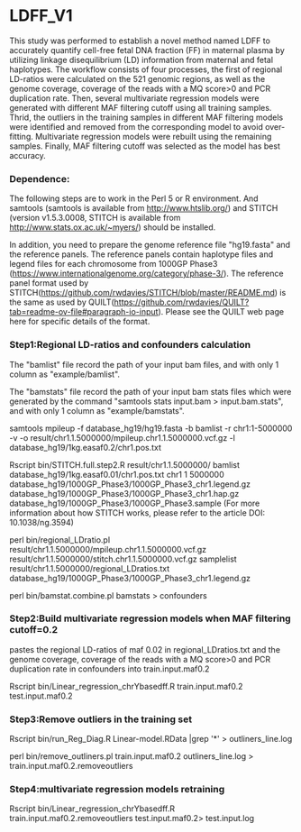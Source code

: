 # LDFF_V1
This study was performed to establish a novel method named LDFF to accurately quantify cell-free fetal DNA fraction (FF) in maternal plasma by utilizing linkage disequilibrium (LD) information from maternal and fetal haplotypes. The workflow consists of four processes, the first of regional LD-ratios were calculated on the 521 genomic regions, as well as the genome coverage, coverage of the reads with a MQ score>0 and PCR duplication rate. Then, several multivariate regression models were generated with different MAF filtering cutoff using all training samples. Thrid, the outliers in the training samples in different MAF filtering models were identified and removed from the corresponding model to avoid over-fitting. Multivariate regression models were rebuilt using the remaining samples. Finally, MAF filtering cutoff was selected as the model has best accuracy.

### Dependence: 
The following steps are to work in the Perl 5 or R environment. And samtools (samtools is available from http://www.htslib.org/) and STITCH (version v1.5.3.0008, STITCH is available from http://www.stats.ox.ac.uk/~myers/) should be installed.

In addition, you need to prepare the genome reference file "hg19.fasta" and the reference panels. The reference panels contain haplotype files and legend files for each chromosome from 1000GP Phase3  (https://www.internationalgenome.org/category/phase-3/). The reference panel format used by STITCH(https://github.com/rwdavies/STITCH/blob/master/README.md) is the same as used by QUILT(https://github.com/rwdavies/QUILT?tab=readme-ov-file#paragraph-io-input). Please see the QUILT web page here for specific details of the format. 

### Step1:Regional LD-ratios and confounders calculation

The "bamlist" file record the path of your input bam files, and with only 1 column as "example/bamlist".

The "bamstats" file record the path of your input bam stats files which were generated by the command "samtools stats input.bam > input.bam.stats", and with only 1 column as "example/bamstats".


samtools mpileup -f database_hg19/hg19.fasta -b bamlist -r chr1:1-5000000 -v -o result/chr1.1.5000000/mpileup.chr1.1.5000000.vcf.gz -l database_hg19/1kg.easaf0.2/chr1.pos.txt

Rscript bin/STITCH.full.step2.R result/chr1.1.5000000/ bamlist database_hg19/1kg.easaf0.01/chr1.pos.txt  chr1 1 5000000 database_hg19/1000GP_Phase3/1000GP_Phase3_chr1.legend.gz database_hg19/1000GP_Phase3/1000GP_Phase3_chr1.hap.gz database_hg19/1000GP_Phase3/1000GP_Phase3.sample
(For more information about how STITCH works, please refer to the article DOI: 10.1038/ng.3594)

perl bin/regional_LDratio.pl result/chr1.1.5000000/mpileup.chr1.1.5000000.vcf.gz result/chr1.1.5000000/stitch.chr1.1.5000000.vcf.gz samplelist result/chr1.1.5000000/regional_LDratios.txt database_hg19/1000GP_Phase3/1000GP_Phase3_chr1.legend.gz

perl bin/bamstat.combine.pl bamstats > confounders

### Step2:Build multivariate regression models when MAF filtering cutoff=0.2

pastes the regional LD-ratios of maf 0.02 in regional_LDratios.txt and the genome coverage, coverage of the reads with a MQ score>0 and PCR duplication rate in confounders into train.input.maf0.2

Rscript bin/Linear_regression_chrYbasedff.R train.input.maf0.2 test.input.maf0.2

### Step3:Remove outliers in the training set

Rscript bin/run_Reg_Diag.R Linear-model.RData |grep '\*' > outliners_line.log

perl bin/remove_outliners.pl train.input.maf0.2 outliners_line.log > train.input.maf0.2.removeoutliers

### Step4:multivariate regression models retraining

Rscript bin/Linear_regression_chrYbasedff.R train.input.maf0.2.removeoutliers test.input.maf0.2> test.input.log

